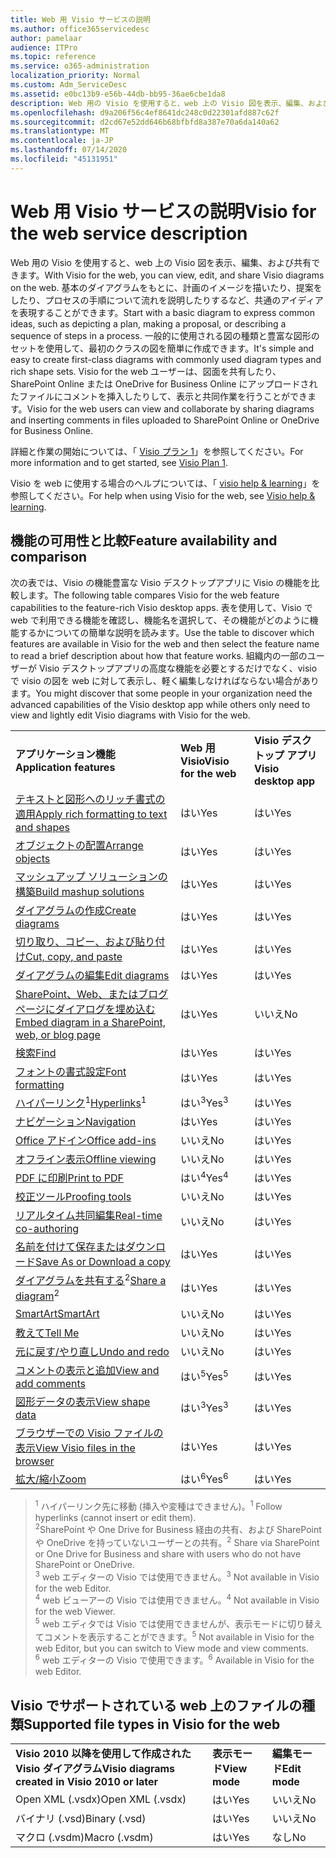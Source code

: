 ```yaml
---
title: Web 用 Visio サービスの説明
ms.author: office365servicedesc
author: pamelaar
audience: ITPro
ms.topic: reference
ms.service: o365-administration
localization_priority: Normal
ms.custom: Adm_ServiceDesc
ms.assetid: e0bc13b9-e56b-44db-bb95-36ae6cbe1da8
description: Web 用の Visio を使用すると、web 上の Visio 図を表示、編集、および共有できます。
ms.openlocfilehash: d9a206f56c4ef8641dc248c0d22301afd887c62f
ms.sourcegitcommit: d2cd67e52dd646b68bfbfd8a387e70a6da140a62
ms.translationtype: MT
ms.contentlocale: ja-JP
ms.lasthandoff: 07/14/2020
ms.locfileid: "45131951"
---
```

# <a name="visio-for-the-web-service-description"></a><span data-ttu-id="3f870-103">Web 用 Visio サービスの説明</span><span class="sxs-lookup"><span data-stu-id="3f870-103">Visio for the web service description</span></span>

<span data-ttu-id="3f870-104">Web 用の Visio を使用すると、web 上の Visio 図を表示、編集、および共有できます。</span><span class="sxs-lookup"><span data-stu-id="3f870-104">With Visio for the web, you can view, edit, and share Visio diagrams on the web.</span></span> <span data-ttu-id="3f870-105">基本のダイアグラムをもとに、計画のイメージを描いたり、提案をしたり、プロセスの手順について流れを説明したりするなど、共通のアイディアを表現することができます。</span><span class="sxs-lookup"><span data-stu-id="3f870-105">Start with a basic diagram to express common ideas, such as depicting a plan, making a proposal, or describing a sequence of steps in a process.</span></span> <span data-ttu-id="3f870-106">一般的に使用される図の種類と豊富な図形のセットを使用して、最初のクラスの図を簡単に作成できます。</span><span class="sxs-lookup"><span data-stu-id="3f870-106">It's simple and easy to create first-class diagrams with commonly used diagram types and rich shape sets.</span></span> <span data-ttu-id="3f870-107">Visio for the web ユーザーは、図面を共有したり、SharePoint Online または OneDrive for Business Online にアップロードされたファイルにコメントを挿入したりして、表示と共同作業を行うことができます。</span><span class="sxs-lookup"><span data-stu-id="3f870-107">Visio for the web users can view and collaborate by sharing diagrams and inserting comments in files uploaded to SharePoint Online or OneDrive for Business Online.</span></span>
  
<span data-ttu-id="3f870-108">詳細と作業の開始については、「 [Visio プラン 1](https://products.office.com/en-US/visio/visio-online)」を参照してください。</span><span class="sxs-lookup"><span data-stu-id="3f870-108">For more information and to get started, see [Visio Plan 1](https://products.office.com/en-US/visio/visio-online).</span></span>
  
<span data-ttu-id="3f870-109">Visio を web に使用する場合のヘルプについては、「 [visio help & learning](https://support.office.com/visio)」を参照してください。</span><span class="sxs-lookup"><span data-stu-id="3f870-109">For help when using Visio for the web, see [Visio help & learning](https://support.office.com/visio).</span></span>
  
## <a name="feature-availability-and-comparison"></a><span data-ttu-id="3f870-110">機能の可用性と比較</span><span class="sxs-lookup"><span data-stu-id="3f870-110">Feature availability and comparison</span></span>

<span data-ttu-id="3f870-111">次の表では、Visio の機能豊富な Visio デスクトップアプリに Visio の機能を比較します。</span><span class="sxs-lookup"><span data-stu-id="3f870-111">The following table compares Visio for the web feature capabilities to the feature-rich Visio desktop apps.</span></span> <span data-ttu-id="3f870-112">表を使用して、Visio で web で利用できる機能を確認し、機能名を選択して、その機能がどのように機能するかについての簡単な説明を読みます。</span><span class="sxs-lookup"><span data-stu-id="3f870-112">Use the table to discover which features are available in Visio for the web and then select the feature name to read a brief description about how that feature works.</span></span> <span data-ttu-id="3f870-113">組織内の一部のユーザーが Visio デスクトップアプリの高度な機能を必要とするだけでなく、visio で visio の図を web に対して表示し、軽く編集しなければならない場合があります。</span><span class="sxs-lookup"><span data-stu-id="3f870-113">You might discover that some people in your organization need the advanced capabilities of the Visio desktop app while others only need to view and lightly edit Visio diagrams with Visio for the web.</span></span> 
  
||||
|:-----|:-----|:-----|
|<span data-ttu-id="3f870-114">**アプリケーション機能**</span><span class="sxs-lookup"><span data-stu-id="3f870-114">**Application features**</span></span> <br/> |<span data-ttu-id="3f870-115">**Web 用 Visio**</span><span class="sxs-lookup"><span data-stu-id="3f870-115">**Visio for the web**</span></span> <br/> |<span data-ttu-id="3f870-116">**Visio デスクトップ アプリ**</span><span class="sxs-lookup"><span data-stu-id="3f870-116">**Visio desktop app**</span></span> <br/> |
|[<span data-ttu-id="3f870-117">テキストと図形へのリッチ書式の適用</span><span class="sxs-lookup"><span data-stu-id="3f870-117">Apply rich formatting to text and shapes</span></span>](visio-online.md#apply-rich-formatting-to-text-and-shapes) <br/> |<span data-ttu-id="3f870-118">はい</span><span class="sxs-lookup"><span data-stu-id="3f870-118">Yes</span></span>  <br/> |<span data-ttu-id="3f870-119">はい</span><span class="sxs-lookup"><span data-stu-id="3f870-119">Yes</span></span>  <br/> |
|[<span data-ttu-id="3f870-120">オブジェクトの配置</span><span class="sxs-lookup"><span data-stu-id="3f870-120">Arrange objects</span></span>](visio-online.md#arrange-objects) <br/> |<span data-ttu-id="3f870-121">はい</span><span class="sxs-lookup"><span data-stu-id="3f870-121">Yes</span></span>  <br/> |<span data-ttu-id="3f870-122">はい</span><span class="sxs-lookup"><span data-stu-id="3f870-122">Yes</span></span>  <br/> |
|[<span data-ttu-id="3f870-123">マッシュアップ ソリューションの構築</span><span class="sxs-lookup"><span data-stu-id="3f870-123">Build mashup solutions</span></span>](visio-online.md#build-mashup-solutions) <br/> |<span data-ttu-id="3f870-124">はい</span><span class="sxs-lookup"><span data-stu-id="3f870-124">Yes</span></span>  <br/> |<span data-ttu-id="3f870-125">はい</span><span class="sxs-lookup"><span data-stu-id="3f870-125">Yes</span></span>  <br/> |
|[<span data-ttu-id="3f870-126">ダイアグラムの作成</span><span class="sxs-lookup"><span data-stu-id="3f870-126">Create diagrams</span></span>](visio-online.md#create-diagrams) <br/> |<span data-ttu-id="3f870-127">はい</span><span class="sxs-lookup"><span data-stu-id="3f870-127">Yes</span></span>  <br/> |<span data-ttu-id="3f870-128">はい</span><span class="sxs-lookup"><span data-stu-id="3f870-128">Yes</span></span>  <br/> |
|[<span data-ttu-id="3f870-129">切り取り、コピー、および貼り付け</span><span class="sxs-lookup"><span data-stu-id="3f870-129">Cut, copy, and paste</span></span>](visio-online.md#cut-copy-and-paste) <br/> |<span data-ttu-id="3f870-130">はい</span><span class="sxs-lookup"><span data-stu-id="3f870-130">Yes</span></span>  <br/> |<span data-ttu-id="3f870-131">はい</span><span class="sxs-lookup"><span data-stu-id="3f870-131">Yes</span></span>  <br/> |
|[<span data-ttu-id="3f870-132">ダイアグラムの編集</span><span class="sxs-lookup"><span data-stu-id="3f870-132">Edit diagrams</span></span>](visio-online.md#edit-diagrams) <br/> |<span data-ttu-id="3f870-133">はい</span><span class="sxs-lookup"><span data-stu-id="3f870-133">Yes</span></span>  <br/> |<span data-ttu-id="3f870-134">はい</span><span class="sxs-lookup"><span data-stu-id="3f870-134">Yes</span></span>  <br/> |
|[<span data-ttu-id="3f870-135">SharePoint、Web、またはブログ ページにダイアログを埋め込む</span><span class="sxs-lookup"><span data-stu-id="3f870-135">Embed diagram in a SharePoint, web, or blog page</span></span>](visio-online.md#embed-diagram-in-a-sharepoint-web-or-blog-page) <br/> |<span data-ttu-id="3f870-136">はい</span><span class="sxs-lookup"><span data-stu-id="3f870-136">Yes</span></span>  <br/> |<span data-ttu-id="3f870-137">いいえ</span><span class="sxs-lookup"><span data-stu-id="3f870-137">No</span></span>  <br/> |
|[<span data-ttu-id="3f870-138">検索</span><span class="sxs-lookup"><span data-stu-id="3f870-138">Find</span></span>](visio-online.md#find) <br/> |<span data-ttu-id="3f870-139">はい</span><span class="sxs-lookup"><span data-stu-id="3f870-139">Yes</span></span>  <br/> |<span data-ttu-id="3f870-140">はい</span><span class="sxs-lookup"><span data-stu-id="3f870-140">Yes</span></span>  <br/> |
|[<span data-ttu-id="3f870-141">フォントの書式設定</span><span class="sxs-lookup"><span data-stu-id="3f870-141">Font formatting</span></span>](visio-online.md#font-formatting) <br/> |<span data-ttu-id="3f870-142">はい</span><span class="sxs-lookup"><span data-stu-id="3f870-142">Yes</span></span>  <br/> |<span data-ttu-id="3f870-143">はい</span><span class="sxs-lookup"><span data-stu-id="3f870-143">Yes</span></span>  <br/> |
|<span data-ttu-id="3f870-144">[ハイパーリンク](visio-online.md#hyperlinks)<sup>1</sup></span><span class="sxs-lookup"><span data-stu-id="3f870-144">[Hyperlinks](visio-online.md#hyperlinks)<sup>1</sup></span></span> <br/> |<span data-ttu-id="3f870-145">はい<sup>3</sup></span><span class="sxs-lookup"><span data-stu-id="3f870-145">Yes<sup>3</sup></span></span> <br/> |<span data-ttu-id="3f870-146">はい</span><span class="sxs-lookup"><span data-stu-id="3f870-146">Yes</span></span>  <br/> |
|[<span data-ttu-id="3f870-147">ナビゲーション</span><span class="sxs-lookup"><span data-stu-id="3f870-147">Navigation</span></span>](visio-online.md#navigation) <br/> |<span data-ttu-id="3f870-148">はい</span><span class="sxs-lookup"><span data-stu-id="3f870-148">Yes</span></span>  <br/> |<span data-ttu-id="3f870-149">はい</span><span class="sxs-lookup"><span data-stu-id="3f870-149">Yes</span></span>  <br/> |
|[<span data-ttu-id="3f870-150">Office アドイン</span><span class="sxs-lookup"><span data-stu-id="3f870-150">Office add-ins</span></span>](visio-online.md#office-add-ins) <br/> |<span data-ttu-id="3f870-151">いいえ</span><span class="sxs-lookup"><span data-stu-id="3f870-151">No</span></span>  <br/> |<span data-ttu-id="3f870-152">はい</span><span class="sxs-lookup"><span data-stu-id="3f870-152">Yes</span></span>  <br/> |
|[<span data-ttu-id="3f870-153">オフライン表示</span><span class="sxs-lookup"><span data-stu-id="3f870-153">Offline viewing</span></span>](visio-online.md#offline-viewing) <br/> |<span data-ttu-id="3f870-154">いいえ</span><span class="sxs-lookup"><span data-stu-id="3f870-154">No</span></span>  <br/> |<span data-ttu-id="3f870-155">はい</span><span class="sxs-lookup"><span data-stu-id="3f870-155">Yes</span></span>  <br/> |
|[<span data-ttu-id="3f870-156">PDF に印刷</span><span class="sxs-lookup"><span data-stu-id="3f870-156">Print to PDF</span></span>](visio-online.md#print-to-pdf) <br/> |<span data-ttu-id="3f870-157">はい<sup>4</sup></span><span class="sxs-lookup"><span data-stu-id="3f870-157">Yes<sup>4</sup></span></span> <br/> |<span data-ttu-id="3f870-158">はい</span><span class="sxs-lookup"><span data-stu-id="3f870-158">Yes</span></span>  <br/> |
|[<span data-ttu-id="3f870-159">校正ツール</span><span class="sxs-lookup"><span data-stu-id="3f870-159">Proofing tools</span></span>](visio-online.md#proofing-tools) <br/> |<span data-ttu-id="3f870-160">いいえ</span><span class="sxs-lookup"><span data-stu-id="3f870-160">No</span></span>  <br/> |<span data-ttu-id="3f870-161">はい</span><span class="sxs-lookup"><span data-stu-id="3f870-161">Yes</span></span>  <br/> |
|[<span data-ttu-id="3f870-162">リアルタイム共同編集</span><span class="sxs-lookup"><span data-stu-id="3f870-162">Real-time co-authoring</span></span>](visio-online.md#real-time-co-authoring) <br/> |<span data-ttu-id="3f870-163">いいえ</span><span class="sxs-lookup"><span data-stu-id="3f870-163">No</span></span>  <br/> |<span data-ttu-id="3f870-164">はい</span><span class="sxs-lookup"><span data-stu-id="3f870-164">Yes</span></span>  <br/> |
|[<span data-ttu-id="3f870-165">名前を付けて保存またはダウンロード</span><span class="sxs-lookup"><span data-stu-id="3f870-165">Save As or Download a copy</span></span>](visio-online.md#save-as-or-download-a-copy) <br/> |<span data-ttu-id="3f870-166">はい</span><span class="sxs-lookup"><span data-stu-id="3f870-166">Yes</span></span>  <br/> |<span data-ttu-id="3f870-167">はい</span><span class="sxs-lookup"><span data-stu-id="3f870-167">Yes</span></span>  <br/> |
|<span data-ttu-id="3f870-168">[ダイアグラムを共有する](visio-online.md#share-a-diagram)<sup>2</sup></span><span class="sxs-lookup"><span data-stu-id="3f870-168">[Share a diagram](visio-online.md#share-a-diagram)<sup>2</sup></span></span> <br/> |<span data-ttu-id="3f870-169">はい</span><span class="sxs-lookup"><span data-stu-id="3f870-169">Yes</span></span>  <br/> |<span data-ttu-id="3f870-170">はい</span><span class="sxs-lookup"><span data-stu-id="3f870-170">Yes</span></span>  <br/> |
|[<span data-ttu-id="3f870-171">SmartArt</span><span class="sxs-lookup"><span data-stu-id="3f870-171">SmartArt</span></span>](visio-online.md#smartart) <br/> |<span data-ttu-id="3f870-172">いいえ</span><span class="sxs-lookup"><span data-stu-id="3f870-172">No</span></span>  <br/> |<span data-ttu-id="3f870-173">はい</span><span class="sxs-lookup"><span data-stu-id="3f870-173">Yes</span></span>  <br/> |
|[<span data-ttu-id="3f870-174">教えて</span><span class="sxs-lookup"><span data-stu-id="3f870-174">Tell Me</span></span>](visio-online.md#tell-me) <br/> |<span data-ttu-id="3f870-175">いいえ</span><span class="sxs-lookup"><span data-stu-id="3f870-175">No</span></span>  <br/> |<span data-ttu-id="3f870-176">はい</span><span class="sxs-lookup"><span data-stu-id="3f870-176">Yes</span></span>  <br/> |
|[<span data-ttu-id="3f870-177">元に戻す/やり直し</span><span class="sxs-lookup"><span data-stu-id="3f870-177">Undo and redo</span></span>](visio-online.md#undo-and-redo) <br/> |<span data-ttu-id="3f870-178">いいえ</span><span class="sxs-lookup"><span data-stu-id="3f870-178">No</span></span>  <br/> |<span data-ttu-id="3f870-179">はい</span><span class="sxs-lookup"><span data-stu-id="3f870-179">Yes</span></span>  <br/> |
|[<span data-ttu-id="3f870-180">コメントの表示と追加</span><span class="sxs-lookup"><span data-stu-id="3f870-180">View and add comments</span></span>](visio-online.md#view-and-add-comments) <br/> |<span data-ttu-id="3f870-181">はい<sup>5</sup></span><span class="sxs-lookup"><span data-stu-id="3f870-181">Yes<sup>5</sup></span></span> <br/> |<span data-ttu-id="3f870-182">はい</span><span class="sxs-lookup"><span data-stu-id="3f870-182">Yes</span></span>  <br/> |
|[<span data-ttu-id="3f870-183">図形データの表示</span><span class="sxs-lookup"><span data-stu-id="3f870-183">View shape data</span></span>](visio-online.md#view-shape-data) <br/> |<span data-ttu-id="3f870-184">はい<sup>3</sup></span><span class="sxs-lookup"><span data-stu-id="3f870-184">Yes<sup>3</sup></span></span> <br/> |<span data-ttu-id="3f870-185">はい</span><span class="sxs-lookup"><span data-stu-id="3f870-185">Yes</span></span>  <br/> |
|[<span data-ttu-id="3f870-186">ブラウザーでの Visio ファイルの表示</span><span class="sxs-lookup"><span data-stu-id="3f870-186">View Visio files in the browser</span></span>](visio-online.md#view-visio-files-in-the-browser) <br/> |<span data-ttu-id="3f870-187">はい</span><span class="sxs-lookup"><span data-stu-id="3f870-187">Yes</span></span>  <br/> |<span data-ttu-id="3f870-188">はい</span><span class="sxs-lookup"><span data-stu-id="3f870-188">Yes</span></span>  <br/> |
|[<span data-ttu-id="3f870-189">拡大/縮小</span><span class="sxs-lookup"><span data-stu-id="3f870-189">Zoom</span></span>](visio-online.md#zoom) <br/> |<span data-ttu-id="3f870-190">はい<sup>6</sup></span><span class="sxs-lookup"><span data-stu-id="3f870-190">Yes<sup>6</sup></span></span> <br/> |<span data-ttu-id="3f870-191">はい</span><span class="sxs-lookup"><span data-stu-id="3f870-191">Yes</span></span>  <br/> |
   
> <span data-ttu-id="3f870-192"><sup>1</sup> ハイパーリンク先に移動 (挿入や変種はできません)。</span><span class="sxs-lookup"><span data-stu-id="3f870-192"><sup>1</sup> Follow hyperlinks (cannot insert or edit them).</span></span> 
<br/><span data-ttu-id="3f870-193"><sup>2</sup>SharePoint や One Drive for Business 経由の共有、および SharePoint や OneDrive を持っていないユーザーとの共有。</span><span class="sxs-lookup"><span data-stu-id="3f870-193"><sup>2</sup> Share via SharePoint or One Drive for Business and share with users who do not have SharePoint or OneDrive.</span></span> 
<br/> <span data-ttu-id="3f870-194"><sup>3</sup> web エディターの Visio では使用できません。</span><span class="sxs-lookup"><span data-stu-id="3f870-194"><sup>3</sup> Not available in Visio for the web Editor.</span></span>
<br/><span data-ttu-id="3f870-195"><sup>4</sup> web ビューアーの Visio では使用できません。</span><span class="sxs-lookup"><span data-stu-id="3f870-195"><sup>4</sup> Not available in Visio for the web Viewer.</span></span> 
<br/><span data-ttu-id="3f870-196"><sup>5</sup> web エディタでは Visio では使用できませんが、表示モードに切り替えてコメントを表示することができます。</span><span class="sxs-lookup"><span data-stu-id="3f870-196"><sup>5</sup> Not available in Visio for the web Editor, but you can switch to View mode and view comments.</span></span> 
<br/><span data-ttu-id="3f870-197"><sup>6</sup> web エディターの Visio で使用できます。</span><span class="sxs-lookup"><span data-stu-id="3f870-197"><sup>6</sup> Available in Visio for the web Editor.</span></span> 
  
## <a name="supported-file-types-in-visio-for-the-web"></a><span data-ttu-id="3f870-198">Visio でサポートされている web 上のファイルの種類</span><span class="sxs-lookup"><span data-stu-id="3f870-198">Supported file types in Visio for the web</span></span>

||||
|:-----|:-----|:-----|
|<span data-ttu-id="3f870-199">**Visio 2010 以降を使用して作成された Visio ダイアグラム**</span><span class="sxs-lookup"><span data-stu-id="3f870-199">**Visio diagrams created in Visio 2010 or later**</span></span> <br/> |<span data-ttu-id="3f870-200">**表示モード**</span><span class="sxs-lookup"><span data-stu-id="3f870-200">**View mode**</span></span> <br/> |<span data-ttu-id="3f870-201">**編集モード**</span><span class="sxs-lookup"><span data-stu-id="3f870-201">**Edit mode**</span></span> <br/> |
|<span data-ttu-id="3f870-202">Open XML (.vsdx)</span><span class="sxs-lookup"><span data-stu-id="3f870-202">Open XML (.vsdx)</span></span>  <br/> |<span data-ttu-id="3f870-203">はい</span><span class="sxs-lookup"><span data-stu-id="3f870-203">Yes</span></span>  <br/> |<span data-ttu-id="3f870-204">いいえ</span><span class="sxs-lookup"><span data-stu-id="3f870-204">No</span></span>  <br/> |
|<span data-ttu-id="3f870-205">バイナリ (.vsd)</span><span class="sxs-lookup"><span data-stu-id="3f870-205">Binary (.vsd)</span></span>  <br/> |<span data-ttu-id="3f870-206">はい</span><span class="sxs-lookup"><span data-stu-id="3f870-206">Yes</span></span>  <br/> |<span data-ttu-id="3f870-207">いいえ</span><span class="sxs-lookup"><span data-stu-id="3f870-207">No</span></span>  <br/> |
|<span data-ttu-id="3f870-208">マクロ (.vsdm)</span><span class="sxs-lookup"><span data-stu-id="3f870-208">Macro (.vsdm)</span></span>  <br/> |<span data-ttu-id="3f870-209">はい</span><span class="sxs-lookup"><span data-stu-id="3f870-209">Yes</span></span>  <br/> |<span data-ttu-id="3f870-210">なし</span><span class="sxs-lookup"><span data-stu-id="3f870-210">No</span></span>  <br/> |
   

